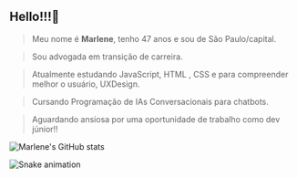 ## Hello!!!👋

> Meu nome é <strong>Marlene</strong>, tenho 47 anos e sou de São Paulo/capital.

> Sou advogada em transição de carreira.

> Atualmente estudando JavaScript, HTML , CSS e para compreender melhor o usuário, UXDesign.

> Cursando Programação de IAs Conversacionais para chatbots.

> Aguardando ansiosa por uma oportunidade de trabalho como dev júnior!!



![Marlene's GitHub stats](https://github-readme-stats.vercel.app/api?username=Marlene&show_icons=true&theme=tokyonight)


  ![Snake animation](htpps://github.com/MarleneLima/MarleneLima/blob/output/github-contribution-grid-snake.svg)   



